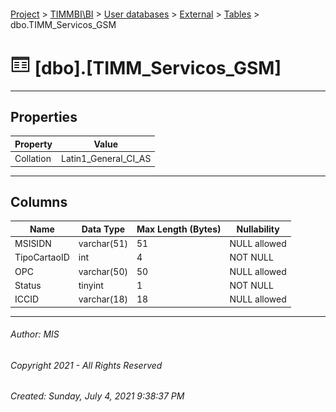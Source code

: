 #### 

[Project](../../../../index.md) > [TIMMBI\\BI](../../../index.md) > [User databases](../../index.md) > [External](../index.md) > [Tables](Tables.md) > dbo.TIMM_Servicos_GSM

# ![Tables](../../../../Images/Table32.png) [dbo].[TIMM_Servicos_GSM]

---

## <a name="#properties"></a>Properties

| Property | Value |
|---|---|
| Collation | Latin1_General_CI_AS |


---

## <a name="#columns"></a>Columns

| Name | Data Type | Max Length (Bytes) | Nullability |
|---|---|---|---|
| MSISIDN | varchar(51) | 51 | NULL allowed |
| TipoCartaoID | int | 4 | NOT NULL |
| OPC | varchar(50) | 50 | NULL allowed |
| Status | tinyint | 1 | NOT NULL |
| ICCID | varchar(18) | 18 | NULL allowed |


---

###### Author:  MIS

###### Copyright 2021 - All Rights Reserved

###### Created: Sunday, July 4, 2021 9:38:37 PM

